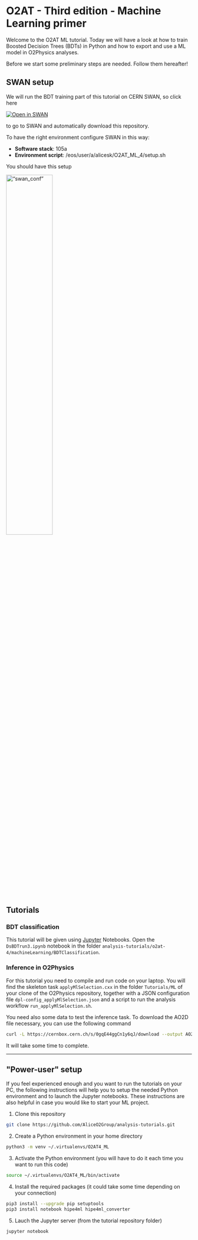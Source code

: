# O2AT - Third edition - Machine Learning primer

Welcome to the O2AT ML tutorial. Today we will have a look at how to train Boosted Decision Trees (BDTs) in Python and how to export and use a ML model in O2Physics analyses.

Before we start some preliminary steps are needed. Follow them hereafter!

## SWAN setup

We will run the BDT training part of this tutorial on CERN SWAN, so click here

[![Open in SWAN](https://swanserver.web.cern.ch/swanserver/images/badge_swan_white_150.png)](https://cern.ch/swanserver/cgi-bin/go?projurl=https://github.com/AliceO2Group/analysis-tutorials.git)

to go to SWAN and automatically download this repository.

To have the right environment configure SWAN in this way:

- **Software stack**: 105a
- **Environment script**: /eos/user/a/alicesk/O2AT_ML_4/setup.sh

You should have this setup

<img src="swan_cfg.png" alt= “swan_conf” width="50%">

## Tutorials

### BDT classification

This tutorial will be given using [Jupyter](https://jupyter.org/) Notebooks. Open the `DsBDTrun3.ipynb` notebook in the folder `analysis-tutorials/o2at-4/machineLearning/BDTClassification`.

### Inference in O2Physics

For this tutorial you need to compile and run code on your laptop. You will find the skeleton task `applyMlSelection.cxx` in the folder `Tutorials/ML` of your clone of the O2Physics repository, together with a JSON configuration file `dpl-config_applyMlSelection.json` and a script to run the analysis workflow `run_applyMlSelection.sh`.

You need also some data to test the inference task. To download the AO2D file necessary, you can use the following command
```bash
curl -L https://cernbox.cern.ch/s/0gqE44ggCn1y6qJ/download --output AO2D_MC_Ds.root
```
It will take some time to complete.

---

## "Power-user" setup

If you feel experienced enough and you want to run the tutorials on your PC, the following instructions will help you to setup the needed Python environment and to launch the Jupyter notebooks. These instructions are also helpful in case you would like to start your ML project.

1. Clone this repository

```bash
git clone https://github.com/AliceO2Group/analysis-tutorials.git
```

2. Create a Python environment in your home directory

```bash
python3 -m venv ~/.virtualenvs/O2AT4_ML
```

3. Activate the Python environment (you will have to do it each time you want to run this code)

```bash
source ~/.virtualenvs/O2AT4_ML/bin/activate
```

4. Install the required packages (it could take some time depending on your connection)

```bash
pip3 install --upgrade pip setuptools
pip3 install notebook hipe4ml hipe4ml_converter
```

5. Lauch the Jupyter server (from the tutorial repository folder)

```bash
jupyter notebook
```
